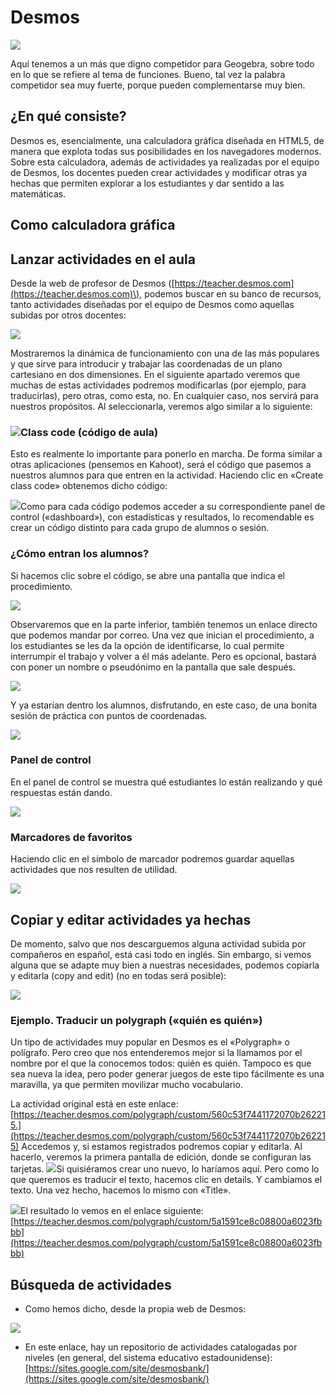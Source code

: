 # Desmos

![](/otros-recursos/assets/logodesmos.png)

Aquí tenemos a un más que digno competidor para Geogebra, sobre todo en lo que se refiere al tema de funciones. Bueno, tal vez la palabra competidor sea muy fuerte, porque pueden complementarse muy bien.

## ¿En qué consiste?

Desmos es, esencialmente, una calculadora gráfica diseñada en HTML5, de manera que explota todas sus posibilidades en los navegadores modernos. Sobre esta calculadora, además de actividades ya realizadas por el equipo de Desmos, los docentes pueden crear actividades y modificar otras ya hechas que permiten explorar a los estudiantes y dar sentido a las matemáticas.

## Como calculadora gráfica



## Lanzar actividades en el aula

Desde la web de profesor de Desmos \([https://teacher.desmos.com](https://teacher.desmos.com)\), podemos buscar en su banco de recursos, tanto actividades diseñadas por el equipo de Desmos como aquellas subidas por otros docentes:

![](/otros-recursos/assets/searchdesmos.png)

Mostraremos la dinámica de funcionamiento con una de las más populares y que sirve para introducir y trabajar las coordenadas de un plano cartesiano en dos dimensiones. En el siguiente apartado veremos que muchas de estas actividades podremos modificarlas \(por ejemplo, para traducirlas\), pero otras, como esta, no. En cualquier caso, nos servirá para nuestros propósitos. Al seleccionarla, veremos algo similar a lo siguiente:

### ![](/otros-recursos/assets/desmos04.png)Class code \(código de aula\)

Esto es realmente lo importante para ponerlo en marcha. De forma similar a otras aplicaciones \(pensemos en Kahoot\), será el código que pasemos a nuestros alumnos para que entren en la actividad. Haciendo clic en «Create class code» obtenemos dicho código:

![](/otros-recursos/assets/desmos10.png)Como para cada código podemos acceder a su correspondiente panel de control \(«dashboard»\), con estadísticas y resultados, lo recomendable es crear un código distinto para cada grupo de alumnos o sesión. 

### ¿Cómo entran los alumnos?

Si hacemos clic sobre el código, se abre una pantalla que indica el procedimiento. 

![](/otros-recursos/assets/desmos11.png)

Observaremos que en la parte inferior, también tenemos un enlace directo que podemos mandar por correo. Una vez que inician el procedimiento, a los estudiantes se les da la opción de identificarse, lo cual permite interrumpir el trabajo y volver a él más adelante. Pero es opcional, bastará con poner un nombre o pseudónimo en la pantalla que sale después. 

![](/otros-recursos/assets/desmos12.png)

Y ya estarían dentro los alumnos, disfrutando, en este caso, de una bonita sesión de práctica con puntos de coordenadas.

![](/otros-recursos/assets/desmos13.png)

### Panel de control 

En el panel de control se muestra qué estudiantes lo están realizando y qué respuestas están dando.

![](/otros-recursos/assets/desmos14.png)

### Marcadores de favoritos

Haciendo clic en el símbolo de marcador podremos guardar aquellas actividades que nos resulten de utilidad.

![](/otros-recursos/assets/desmos09.png)

## Copiar y editar actividades ya hechas

De momento, salvo que nos descarguemos alguna actividad subida por compañeros en español, está casi todo en inglés. Sin embargo, si vemos alguna que se adapte muy bien a nuestras necesidades, podemos copiarla y editarla \(copy and edit\) \(no en todas será posible\):

![](/otros-recursos/assets/desmos01.png)

### Ejemplo. Traducir un polygraph \(«quién es quién»\)

Un tipo de actividades muy popular en Desmos es el «Polygraph» o polígrafo. Pero creo que nos entenderemos mejor si la llamamos por el nombre por el que la conocemos todos: quién es quién. Tampoco es que sea nueva la idea, pero poder generar juegos de este tipo fácilmente es una maravilla, ya que permiten movilizar mucho vocabulario.

La actividad original está en este enlace: [https://teacher.desmos.com/polygraph/custom/560c53f7441172070b262215.](https://teacher.desmos.com/polygraph/custom/560c53f7441172070b262215) Accedemos y, si estamos registrados podremos copiar y editarla. Al hacerlo, veremos la primera pantalla de edición, donde se configuran las tarjetas. ![](/otros-recursos/assets/demos02.png)Si quisiéramos crear uno nuevo, lo haríamos aquí. Pero como lo que queremos es traducir el texto, hacemos clic en details. Y cambiamos el texto. Una vez hecho, hacemos lo mismo con «Title».

![](/otros-recursos/assets/desmos03.png)El resultado lo vemos en el enlace siguiente: [https://teacher.desmos.com/polygraph/custom/5a1591ce8c08800a6023fbbb](https://teacher.desmos.com/polygraph/custom/5a1591ce8c08800a6023fbbb)

## Búsqueda de actividades

* Como hemos dicho, desde la propia web de Desmos:

![](/otros-recursos/assets/searchdesmos.png)

* En este enlace, hay un repositorio de actividades catalogadas por niveles \(en general, del sistema educativo estadounidense\): [https://sites.google.com/site/desmosbank/](https://sites.google.com/site/desmosbank/)



